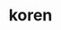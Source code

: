 ---
title: koren
beschrijving:  De Bende overvalt je met enthousiasme en podium-plezier. "The Gang" zingt de pannen van het dak. "POPkoor'n" is een heerlijk uurtje meerstemmige popnummers zingen.
image: debende.jpg
alt_text: leuke groepsfoto van de bende
instrumenten: De Bende -12j <br> The Gang 12-18j <br> POPkoor'n +18j
overlay:
sort: b
---